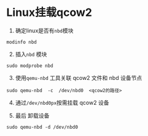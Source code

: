 # Linux挂载qcow2


1. 确定linux是否有`nbd`模块
```shell
modinfo nbd
```

2. 插入`nbd` 模块
```shell
sudo modprobe nbd
```
3. 使用`qemu-nbd` 工具关联 qcow2 文件和 nbd 设备节点
```shell
sudo qemu-nbd  -c  /dev/nbd0  <qcow2的路径>
```

4. 通过`/dev/nbd0px`按需挂载 qcow2 设备

5. 最后 卸载设备
```shell
sudo qemu-nbd -d /dev/nbd0
```



